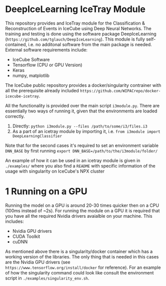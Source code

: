 # DeepIceLearning IceTray Module

This repository provides and IceTray module for the Classification & Reconstruction of Events in IceCube using Deep Neural Networks. The training and testing is done using the software package DeepIceLearning (`https://github.com/tglauch/DeepIceLearning`). This module is fully self-contained, i.e. no additonal software from the main package is needed. External software requirements include:
- IceCube Software
- Tensorflow (CPU or GPU Version)
- Keras
- numpy, matplotlib

The IceCube public repository provides a docker/singularity contrainer with all the prerequisite already included `https://github.com/WIPACrepo/docker-icecube-icetray`.

All the functionality is provided over the main script `i3module.py`. There are essentially two ways of running it, given that the environments are loaded correctly.

1. Directly: `python i3module.py --files /path/to/some/i3/files.i3 `
2. As a part of an icetray module by importing it, i.e. `from i3module import DeepLearningClassifier`

Note that for the second cases it's required to set an environment variable `DNN_BASE` by first running `export DNN_BASE=/path/to/the/i3module/folder/`

An example of how it can be used in an icetray module is given in `./examples/` where you also find a `README` with specific information of the usage with singularity on IceCube's NPX cluster


# 1 Running on a GPU

Running the model on a GPU is around 20-30 times quicker then on a CPU (100ms instead of ~2s). For running the module on a GPU it is required that you have all the required Nvidia drivers avaialble on your machine. 
This includes:
  - Nvidia GPU drivers
  - CUDA Toolkit
  - cuDNN
  
As mentioned above there is a singularity/docker container which has a working version of the libraries. The only thing that is needed in this cases are the Nvidia GPU drivers (see `https://www.tensorflow.org/install/docker` for reference). For an example of how the singularity command could look like consult the environment script in `./examples/singularity_env.sh`.
